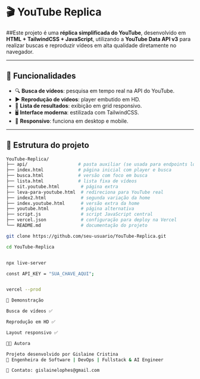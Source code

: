# 🎬 YouTube Replica

##Este projeto é uma **réplica simplificada do YouTube**, desenvolvido em **HTML + TailwindCSS + JavaScript**, utilizando a **YouTube Data API v3** para realizar buscas e reproduzir vídeos em alta qualidade diretamente no navegador.

---

## 📌 Funcionalidades

- 🔍 **Busca de vídeos**: pesquisa em tempo real na API do YouTube.  
- ▶️ **Reprodução de vídeos**: player embutido em HD.  
- 📑 **Lista de resultados**: exibição em grid responsivo.  
- 🖥 **Interface moderna**: estilizada com TailwindCSS.  
- 📱 **Responsivo**: funciona em desktop e mobile.  

---

## 📂 Estrutura do projeto

```bash
YouTube-Replica/
├── api/                   # pasta auxiliar (se usada para endpoints locais)
├── index.html             # página inicial com player e busca
├── busca.html             # versão com foco em busca
├── lista.html             # lista fixa de vídeos
├── sit.youtube.html        # página extra
├── leva-para-youtube.html  # redireciona para YouTube real
├── index2.html             # segunda variação da home
├── index.youtube.html      # versão extra da home
├── youtube.html            # página alternativa
├── script.js               # script JavaScript central
├── vercel.json             # configuração para deploy na Vercel
└── README.md               # documentação do projeto

git clone https://github.com/seu-usuario/YouTube-Replica.git

cd YouTube-Replica


npx live-server

const API_KEY = "SUA_CHAVE_AQUI";


vercel --prod

📸 Demonstração

Busca de vídeos ✅

Reprodução em HD ✅

Layout responsivo ✅

👩‍💻 Autora

Projeto desenvolvido por Gislaine Cristina
💼 Engenheira de Software | DevOps | Fullstack & AI Engineer

📧 Contato: gislainelophes@gmail.com